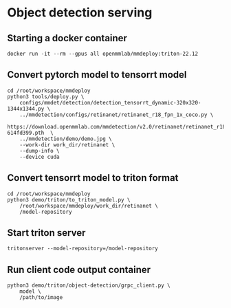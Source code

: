 # Object detection serving

## Starting a docker container

```
docker run -it --rm --gpus all openmmlab/mmdeploy:triton-22.12
```

## Convert pytorch model to tensorrt model

```
cd /root/workspace/mmdeploy
python3 tools/deploy.py \
    configs/mmdet/detection/detection_tensorrt_dynamic-320x320-1344x1344.py \
    ../mmdetection/configs/retinanet/retinanet_r18_fpn_1x_coco.py \
    https://download.openmmlab.com/mmdetection/v2.0/retinanet/retinanet_r18_fpn_1x_coco/retinanet_r18_fpn_1x_coco_20220407_171055-614fd399.pth  \
    ../mmdetection/demo/demo.jpg \
    --work-dir work_dir/retinanet \
    --dump-info \
    --device cuda
```

## Convert tensorrt model to triton format

```
cd /root/workspace/mmdeploy
python3 demo/triton/to_triton_model.py \
    /root/workspace/mmdeploy/work_dir/retinanet \
    /model-repository
```

## Start triton server

```
tritonserver --model-repository=/model-repository
```

## Run client code output container

```
python3 demo/triton/object-detection/grpc_client.py \
    model \
    /path/to/image
```
